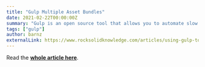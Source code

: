 ```yaml
---
title: "Gulp Multiple Asset Bundles"
date: 2021-02-22T00:00:00Z
summary: "Gulp is an open source tool that allows you to automate slow and repetitive tasks and integrate them into your build pipelines. This is a fantastic tool to have..."
tags: ["gulp"]
author: barnz
externalLink: https://www.rocksolidknowledge.com/articles/using-gulp-to-create-multiple-asset-bundles
---
```


Read the **[whole article here](https://www.rocksolidknowledge.com/articles/using-gulp-to-create-multiple-asset-bundles)**.
